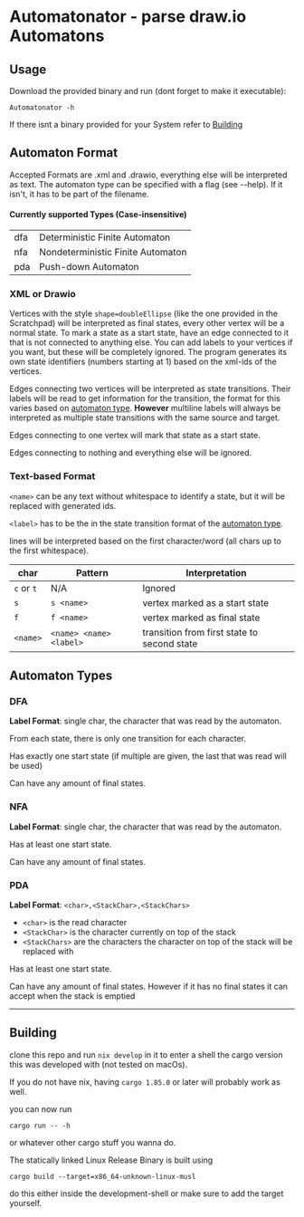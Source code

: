 # Automatonator - parse draw.io Automatons

## Usage

Download the provided binary and run (dont forget to make it executable):

```
Automatonator -h
```

If there isnt a binary provided for your System refer to [Building](#building)

## Automaton Format

Accepted Formats are .xml and .drawio, everything else will be interpreted as text.
The automaton type can be specified with a flag (see --help). If it isn't, it has to be part of the filename.

#### Currently supported Types (Case-insensitive)

|     |                                   |
| --- | --------------------------------- |
| dfa | Deterministic Finite Automaton    |
| nfa | Nondeterministic Finite Automaton |
| pda | Push-down Automaton               |


### XML or Drawio

Vertices with the style `shape=doubleEllipse` (like the one provided in the Scratchpad)
will be interpreted as final states, every other vertex will be a normal state.
To mark a state as a start state, have an edge connected to it that is not connected to anything else.
You can add labels to your vertices if you want, but these will be completely ignored.
The program generates its own state identifiers (numbers starting at 1) based on the xml-ids of the vertices.

Edges connecting two vertices will be interpreted as state transitions.
Their labels will be read to get information for the transition,
the format for this varies based on [automaton type](#automaton-types).
**However** multiline labels will always be interpreted as multiple state transitions with the same source and target.

Edges connecting to one vertex will mark that state as a start state.

Edges connecting to nothing and everything else will be ignored.

### Text-based Format

`<name>` can be any text without whitespace to identify a state, but it will be replaced with generated ids.

`<label>` has to be the in the state transition format of the [automaton type](#automaton-types).

lines will be interpreted based on the first character/word (all chars up to the first whitespace).

| char       | Pattern                 | Interpretation                              |
| ---------- | ----------------------- | ------------------------------------------- |
| `c` or `t` | N/A                     | Ignored                                     |
| `s`        | `s <name>`              | vertex marked as a start state              |
| `f`        | `f <name>`              | vertex marked as final state                |
| `<name>`   | `<name> <name> <label>` | transition from first state to second state |

## Automaton Types

### DFA

**Label Format**: single char, the character that was read by the automaton.

From each state, there is only one transition for each character.

Has exactly one start state (if multiple are given, the last that was read will be used)

Can have any amount of final states.

### NFA

**Label Format**: single char, the character that was read by the automaton.

Has at least one start state.

Can have any amount of final states.

### PDA

**Label Format**: `<char>,<StackChar>,<StackChars>`

- `<char>` is the read character
- `<StackChar>` is the character currently on top of the stack
- `<StackChars>` are the characters the character on top of the stack will be replaced with

Has at least one start state.

Can have any amount of final states. However if it has no final states it can accept when the stack is emptied

------------

## Building

clone this repo and run `nix develop` in it to enter a shell the cargo version this was developed with (not tested on macOs).

If you do not have nix, having `cargo 1.85.0` or later will probably work as well.

you can now run

```
cargo run -- -h
```

or whatever other cargo stuff you wanna do.

The statically linked Linux Release Binary is built using

```
cargo build --target=x86_64-unknown-linux-musl
```

do this either inside the development-shell or make sure to add the target yourself.
